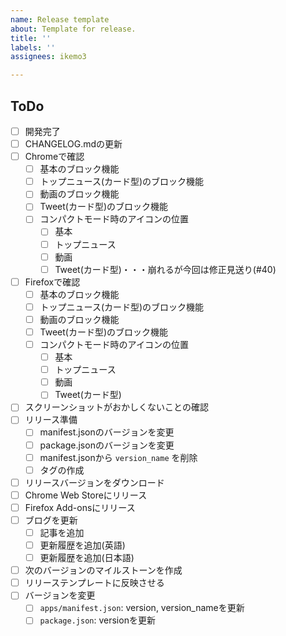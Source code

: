 ```yaml
---
name: Release template
about: Template for release.
title: ''
labels: ''
assignees: ikemo3

---
```


## ToDo

* [ ] 開発完了
* [ ] CHANGELOG.mdの更新
* [ ] Chromeで確認
    * [ ] 基本のブロック機能
    * [ ] トップニュース(カード型)のブロック機能
    * [ ] 動画のブロック機能
    * [ ] Tweet(カード型)のブロック機能
    * [ ] コンパクトモード時のアイコンの位置
        * [ ] 基本
        * [ ] トップニュース
        * [ ] 動画
        * [ ] Tweet(カード型)・・・崩れるが今回は修正見送り(#40)
* [ ] Firefoxで確認
    * [ ] 基本のブロック機能
    * [ ] トップニュース(カード型)のブロック機能
    * [ ] 動画のブロック機能
    * [ ] Tweet(カード型)のブロック機能
    * [ ] コンパクトモード時のアイコンの位置
        * [ ] 基本
        * [ ] トップニュース
        * [ ] 動画
        * [ ] Tweet(カード型)
* [ ] スクリーンショットがおかしくないことの確認
* [ ] リリース準備
    * [ ] manifest.jsonのバージョンを変更
    * [ ] package.jsonのバージョンを変更
    * [ ] manifest.jsonから `version_name` を削除
    * [ ] タグの作成
* [ ] リリースバージョンをダウンロード
* [ ] Chrome Web Storeにリリース
* [ ] Firefox Add-onsにリリース
* [ ] ブログを更新
    * [ ] 記事を追加
    * [ ] 更新履歴を追加(英語)
    * [ ] 更新履歴を追加(日本語)
* [ ] 次のバージョンのマイルストーンを作成
* [ ] リリーステンプレートに反映させる
* [ ] バージョンを変更
    * [ ] `apps/manifest.json`: version, version_nameを更新
    * [ ] `package.json`: versionを更新
